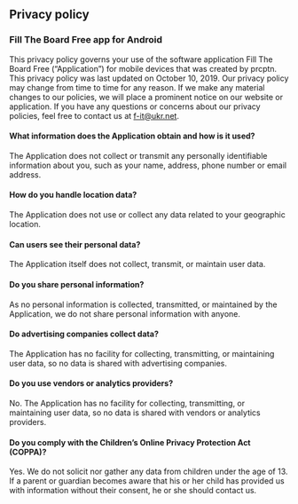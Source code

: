 ## Privacy policy

### Fill The Board Free app for Android

This privacy policy governs your use of the software application Fill The Board Free (“Application”) for mobile devices that was created by prcptn. This privacy policy was last updated on October 10, 2019. Our privacy policy may change from time to time for any reason. If we make any material changes to our policies, we will place a prominent notice on our website or application. If you have any questions or concerns about our privacy policies, feel free to contact us at f-it@ukr.net.

#### What information does the Application obtain and how is it used?
The Application does not collect or transmit any personally identifiable information about you, such as your name, address, phone number or email address.

#### How do you handle location data?
The Application does not use or collect any data related to your geographic location.

#### Can users see their personal data?
The Application itself does not collect, transmit, or maintain user data.

#### Do you share personal information?
As no personal information is collected, transmitted, or maintained by the Application, we do not share personal information with anyone.

#### Do advertising companies collect data?
The Application has no facility for collecting, transmitting, or maintaining user data, so no data is shared with advertising companies.

#### Do you use vendors or analytics providers?
No. The Application has no facility for collecting, transmitting, or maintaining user data, so no data is shared with vendors or analytics providers.

#### Do you comply with the Children’s Online Privacy Protection Act (COPPA)?
Yes. We do not solicit nor gather any data from children under the age of 13. If a parent or guardian becomes aware that his or her child has provided us with information without their consent, he or she should contact us.
